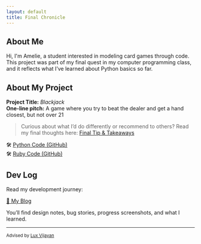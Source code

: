 ```yaml
---
layout: default
title: Final Chronicle
---
```


## About Me

Hi, I'm Amelie, a student interested in modeling card games through code.  
This project was part of my final quest in my computer programming class, and it reflects what I’ve learned about Python basics so far.
## About My Project

**Project Title:** *Blackjack*   
**One-line pitch:** A game where you try to beat the dealer and get a hand closest, but not over 21

> Curious about what I’d do differently or recommend to others? Read my final thoughts here: [Final Tip & Takeaways](_posts/2025-05-23-tip.md)

🛠️ [Python Code (GitHub)](https://colab.research.google.com/drive/1axzfSW84-LcW3m_hJvz99h6iis1ISwDv#scrollTo=ZF_peQ3Qbaus)  
🛠️ [Ruby Code (GitHub)](https://colab.research.google.com/drive/1DdGTnzUnzItLXDwOTJ0Wce4qgzZ2M0oA#scrollTo=wx8V9PnQbsvS)  


## Dev Log

Read my development journey:  

[📝 My Blog](blog.html)

You’ll find design notes, bug stories, progress screenshots, and what I learned.

---

<small>Advised by [Lux Vijayan](mailto:laxmiv2@illinois.edu)</small>
